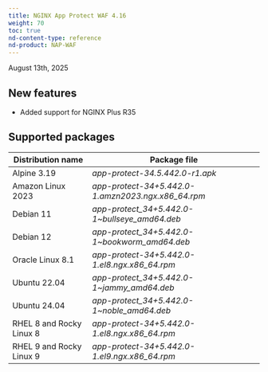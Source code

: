 ```yaml
---
title: NGINX App Protect WAF 4.16
weight: 70
toc: true
nd-content-type: reference
nd-product: NAP-WAF
---
```


August 13th, 2025

## New features

- Added support for NGINX Plus R35

## Supported packages

| Distribution name        | Package file                                       |
|--------------------------|----------------------------------------------------|
| Alpine 3.19              | _app-protect-34.5.442.0-r1.apk_                    |
| Amazon Linux 2023        | _app-protect-34+5.442.0-1.amzn2023.ngx.x86_64.rpm_ |
| Debian 11                | _app-protect_34+5.442.0-1\~bullseye_amd64.deb_     |
| Debian 12                | _app-protect_34+5.442.0-1\~bookworm_amd64.deb_     |
| Oracle Linux 8.1         | _app-protect-34+5.442.0-1.el8.ngx.x86_64.rpm_      |
| Ubuntu 22.04             | _app-protect_34+5.442.0-1\~jammy_amd64.deb_        |
| Ubuntu 24.04             | _app-protect_34+5.442.0-1\~noble_amd64.deb_        |
| RHEL 8 and Rocky Linux 8 | _app-protect-34+5.442.0-1.el8.ngx.x86_64.rpm_      |
| RHEL 9 and Rocky Linux 9 | _app-protect-34+5.442.0-1.el9.ngx.x86_64.rpm_      |
